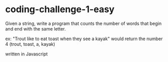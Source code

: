 # coding-challenge-1-easy

Given a string, write a program that counts the number of words that begin and end with the same letter.

ex: "Trout like to eat toast when they see a kayak" would return the number 4 (trout, toast, a, kayak)

written in Javascript
